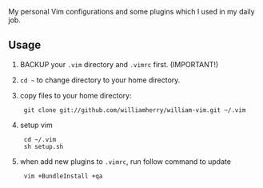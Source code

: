 My personal Vim configurations and some plugins which I used in my daily job.

## Usage

1. BACKUP your `.vim` directory and `.vimrc` first. (IMPORTANT!)

2. `cd ~` to change directory to your home directory.

3. copy files to your home directory:

        git clone git://github.com/williamherry/william-vim.git ~/.vim

4. setup vim

        cd ~/.vim
        sh setup.sh

5. when add new plugins to `.vimrc`, run follow command to update

        vim +BundleInstall +qa

